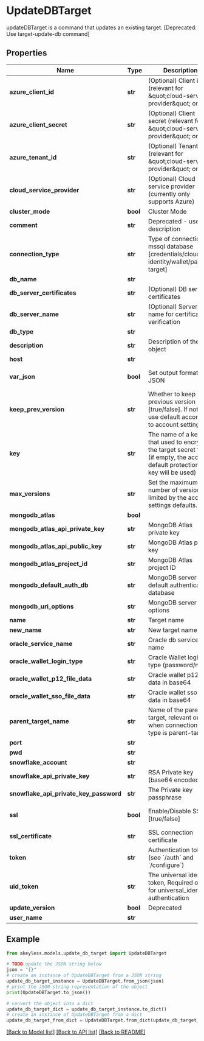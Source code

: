 # UpdateDBTarget

updateDBTarget is a command that updates an existing target. [Deprecated: Use target-update-db command]

## Properties

Name | Type | Description | Notes
------------ | ------------- | ------------- | -------------
**azure_client_id** | **str** | (Optional) Client id (relevant for \&quot;cloud-service-provider\&quot; only) | [optional] 
**azure_client_secret** | **str** | (Optional) Client secret (relevant for \&quot;cloud-service-provider\&quot; only) | [optional] 
**azure_tenant_id** | **str** | (Optional) Tenant id (relevant for \&quot;cloud-service-provider\&quot; only) | [optional] 
**cloud_service_provider** | **str** | (Optional) Cloud service provider (currently only supports Azure) | [optional] 
**cluster_mode** | **bool** | Cluster Mode | [optional] 
**comment** | **str** | Deprecated - use description | [optional] 
**connection_type** | **str** | Type of connection to mssql database [credentials/cloud-identity/wallet/parent-target] | [default to 'credentials']
**db_name** | **str** |  | [optional] 
**db_server_certificates** | **str** | (Optional) DB server certificates | [optional] 
**db_server_name** | **str** | (Optional) Server name for certificate verification | [optional] 
**db_type** | **str** |  | 
**description** | **str** | Description of the object | [optional] 
**host** | **str** |  | [optional] 
**var_json** | **bool** | Set output format to JSON | [optional] [default to False]
**keep_prev_version** | **str** | Whether to keep previous version [true/false]. If not set, use default according to account settings | [optional] 
**key** | **str** | The name of a key that used to encrypt the target secret value (if empty, the account default protectionKey key will be used) | [optional] 
**max_versions** | **str** | Set the maximum number of versions, limited by the account settings defaults. | [optional] 
**mongodb_atlas** | **bool** |  | [optional] 
**mongodb_atlas_api_private_key** | **str** | MongoDB Atlas private key | [optional] 
**mongodb_atlas_api_public_key** | **str** | MongoDB Atlas public key | [optional] 
**mongodb_atlas_project_id** | **str** | MongoDB Atlas project ID | [optional] 
**mongodb_default_auth_db** | **str** | MongoDB server default authentication database | [optional] 
**mongodb_uri_options** | **str** | MongoDB server URI options | [optional] 
**name** | **str** | Target name | 
**new_name** | **str** | New target name | [optional] 
**oracle_service_name** | **str** | Oracle db service name | [optional] 
**oracle_wallet_login_type** | **str** | Oracle Wallet login type (password/mtls) | [optional] 
**oracle_wallet_p12_file_data** | **str** | Oracle wallet p12 file data in base64 | [optional] 
**oracle_wallet_sso_file_data** | **str** | Oracle wallet sso file data in base64 | [optional] 
**parent_target_name** | **str** | Name of the parent target, relevant only when connection-type is parent-target | [optional] 
**port** | **str** |  | [optional] 
**pwd** | **str** |  | [optional] 
**snowflake_account** | **str** |  | [optional] 
**snowflake_api_private_key** | **str** | RSA Private key (base64 encoded) | [optional] 
**snowflake_api_private_key_password** | **str** | The Private key passphrase | [optional] 
**ssl** | **bool** | Enable/Disable SSL [true/false] | [optional] [default to False]
**ssl_certificate** | **str** | SSL connection certificate | [optional] 
**token** | **str** | Authentication token (see &#x60;/auth&#x60; and &#x60;/configure&#x60;) | [optional] 
**uid_token** | **str** | The universal identity token, Required only for universal_identity authentication | [optional] 
**update_version** | **bool** | Deprecated | [optional] 
**user_name** | **str** |  | [optional] 

## Example

```python
from akeyless.models.update_db_target import UpdateDBTarget

# TODO update the JSON string below
json = "{}"
# create an instance of UpdateDBTarget from a JSON string
update_db_target_instance = UpdateDBTarget.from_json(json)
# print the JSON string representation of the object
print(UpdateDBTarget.to_json())

# convert the object into a dict
update_db_target_dict = update_db_target_instance.to_dict()
# create an instance of UpdateDBTarget from a dict
update_db_target_from_dict = UpdateDBTarget.from_dict(update_db_target_dict)
```
[[Back to Model list]](../README.md#documentation-for-models) [[Back to API list]](../README.md#documentation-for-api-endpoints) [[Back to README]](../README.md)


